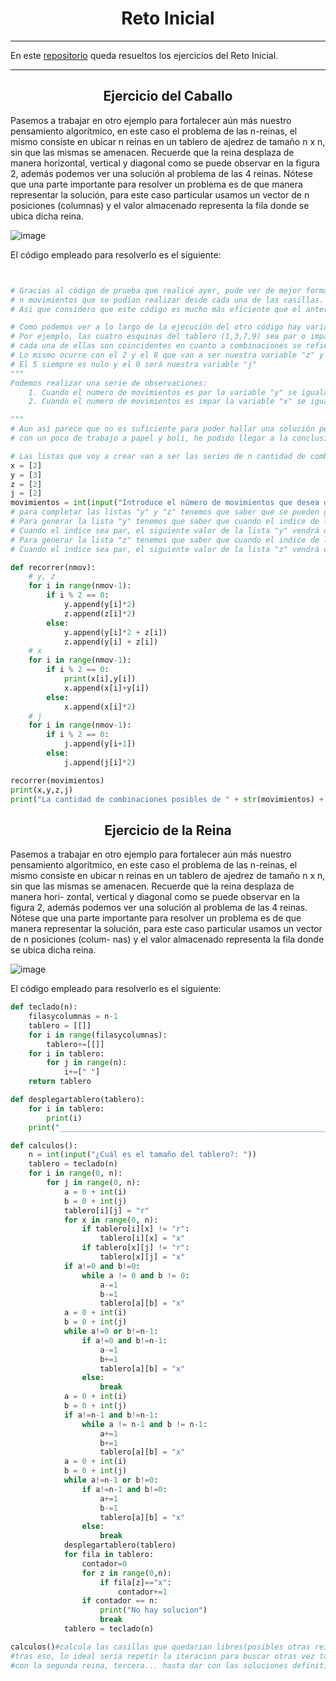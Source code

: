 <h1 align="center">Reto Inicial</h1>

---
En este [repositorio](https://github.com/jmedina28/RetoInicial) queda resueltos los ejercicios del Reto Inicial.
***

<h2 align="center">Ejercicio del Caballo</h2>

Pasemos a trabajar en otro ejemplo para fortalecer aún más nuestro pensamiento algorítmico, en este caso el problema de las n-reinas, el mismo consiste en ubicar n reinas en un tablero de ajedrez de tamaño n x n, sin que las mismas se amenacen. Recuerde que la reina desplaza de manera horizontal, vertical y diagonal como se puede observar en la figura 2, además podemos ver una solución al problema de las 4 reinas. Nótese que una parte importante para resolver un problema es de que manera representar la solución, para este caso particular usamos un vector de n posiciones (columnas) y el valor almacenado representa la fila donde se ubica dicha reina.

![image](https://user-images.githubusercontent.com/91721855/189431913-b1c5e72c-e279-47de-b348-dc41c31146f2.png)


El código empleado para resolverlo es el siguiente:

```python


# Gracias al código de prueba que realicé ayer, pude ver de mejor forma el patrón que existía en el tablero y la cantidad de 
# n movimientos que se podían realizar desde cada una de las casillas.
# Asi que considero que este código es mucho más eficiente que el anterior y que practicamente cualquiera que se pueda obtener para la resolución de este problema.

# Como podemos ver a lo largo de la ejecución del otro código hay variables que se comportan de forma parecida.
# Por ejemplo, las cuatro esquinas del tablero (1,3,7,9) sea par o impar la cantidad de movimientos que se pueden realizar desde 
# cada una de ellas son coincidentes en cuanto a combinaciones se refiere asi que podemos llamar a esa variable "x"
# Lo mismo ocurre con el 2 y el 8 que van a ser nuestra variable "z" y con el 4 y el 6 que van a ser nuestra variable "y"
# El 5 siempre es nulo y el 0 será nuestra variable "j"
"""
Podemos realizar una serie de observaciones:
    1. Cuando el numero de movimientos es par la variable "y" se iguala con la "j"
    2. Cuando el numero de movimientos es impar la variable "x" se iguala con la "z" dejando las filas 1 y 3 con los mismos valores.

"""
# Aun así parece que no es suficiente para poder hallar una solución pero combinando la la información obtenida en el código de prueba
# con un poco de trabajo a papel y boli, he podido llegar a la conclusion que vendrá dada en formato imagen después de esta solución.

# Las listas que voy a crear van a ser las series de n cantidad de combinaciones posibles para i movimientos correspondientes a cada una de las casillas del tablero.
x = [2]
y = [3]
z = [2]
j = [2]
movimientos = int(input("Introduce el número de movimientos que desea que incluya sus combinaciones: "))
# para completar las listas "y" y "z" tenemos que saber que se pueden generar cruzando datos entre ellas.
# Para generar la lista "y" tenemos que saber que cuando el indice de la lista "y" es impar, el siguiente valor de la lista "y" será el doble del anterior
# Cuando el indice sea par, el siguiente valor de la lista "y" vendrá dado por la suma del valor anterior multiplicado por 2 y el valor de la lista "z" en la misma posición.
# Para generar la lista "z" tenemos que saber que cuando el indice de la lista "z" es impar, el siguiente valor de la lista "z" será el doble del anterior
# Cuando el indice sea par, el siguiente valor de la lista "z" vendrá dado por la suma del valor anterior con el valor de la lista "y" en la misma posición.

def recorrer(nmov):
    # y, z
    for i in range(nmov-1):
        if i % 2 == 0: 
            y.append(y[i]*2)
            z.append(z[i]*2)
        else:
            y.append(y[i]*2 + z[i])
            z.append(y[i] + z[i])
    # x
    for i in range(nmov-1):
        if i % 2 == 0:
            print(x[i],y[i])
            x.append(x[i]+y[i])
        else:
            x.append(x[i]*2)
    # j
    for i in range(nmov-1):
        if i % 2 == 0:           
            j.append(y[i+1])  
        else:         
            j.append(j[i]*2)

recorrer(movimientos)
print(x,y,z,j)
print("La cantidad de combinaciones posibles de " + str(movimientos) + " es de " + str(x[-1]*4+y[-1]*2+z[-1]*2+j[-1]))

```

<h2 align="center">Ejercicio de la Reina</h2>

Pasemos a trabajar en otro ejemplo para fortalecer aún más nuestro pensamiento algorítmico, en este caso el problema de las n-reinas, el mismo consiste en ubicar n reinas en un tablero de ajedrez de tamaño n x n, sin que las mismas se amenacen. Recuerde que la reina desplaza de manera hori- zontal, vertical y diagonal como se puede observar en la figura 2, además podemos ver una solución al problema de las 4 reinas. Nótese que una parte importante para resolver un problema es de que manera representar la solución, para este caso particular usamos un vector de n posiciones (colum- nas) y el valor almacenado representa la fila donde se ubica dicha reina.

![image](https://user-images.githubusercontent.com/91721855/189432017-53b0d17a-ffad-40e5-b2ae-361dccce7f67.png)

El código empleado para resolverlo es el siguiente:

```python
def teclado(n):
    filasycolumnas = n-1
    tablero = [[]]
    for i in range(filasycolumnas):
        tablero+=[[]]
    for i in tablero:
        for j in range(n):
            i+=[" "]
    return tablero

def desplegartablero(tablero):
    for i in tablero:
        print(i)
    print("____________________________________________________________________")

def calculos():
    n = int(input("¿Cuál es el tamaño del tablero?: "))
    tablero = teclado(n)
    for i in range(0, n):
        for j in range(0, n):
            a = 0 + int(i)
            b = 0 + int(j)
            tablero[i][j] = "r"
            for x in range(0, n):
                if tablero[i][x] != "r":
                    tablero[i][x] = "x"
                if tablero[x][j] != "r":
                    tablero[x][j] = "x"
            if a!=0 and b!=0:
                while a != 0 and b != 0:
                    a-=1
                    b-=1
                    tablero[a][b] = "x"
            a = 0 + int(i)
            b = 0 + int(j)
            while a!=0 or b!=n-1:
                if a!=0 and b!=n-1:
                    a-=1
                    b+=1
                    tablero[a][b] = "x"
                else:
                    break
            a = 0 + int(i)
            b = 0 + int(j)
            if a!=n-1 and b!=n-1:
                while a != n-1 and b != n-1:
                    a+=1
                    b+=1
                    tablero[a][b] = "x"
            a = 0 + int(i)
            b = 0 + int(j)
            while a!=n-1 or b!=0:
                if a!=n-1 and b!=0:
                    a+=1
                    b-=1
                    tablero[a][b] = "x"
                else:
                    break
            desplegartablero(tablero)
            for fila in tablero:
                contador=0
                for z in range(0,n):
                    if fila[z]=="x":
                        contador+=1
                if contador == n:
                    print("No hay solucion")
                    break
            tablero = teclado(n)

calculos()#calcula las casillas que quedarian libres(posibles otras reinas) en un tablero nxn
#tras eso, lo ideal seria repetir la iteracion para buscar otras vez todas las posibles combinaciones
#con la segunda reina, tercera... hasta dar con las soluciones definitivas y contar cuantas hay por tablero
```
